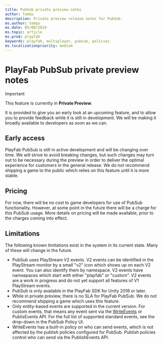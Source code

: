 ```yaml
---
title: PubSub private preview notes
author: TomGu
description: Private preview release notes for PubSub.
ms.author: tomgu
ms.date: 05/09/2019
ms.topic: article
ms.prod: playfab
keywords: playfab, multiplayer, pubsub, policies
ms.localizationpriority: medium
---
```


# PlayFab PubSub private preview notes

> [!IMPORTANT]
> This feature is currently in **Private Preview**.  
>
> It is provided to give you an early look at an upcoming feature, and to allow you to provide feedback while it is still in development. We will be making it broadly available to developers as soon as we can.

## Early access

PlayFab PubSub is still in active development and will be changing over time. We will strive to avoid breaking changes, but such changes may turn out to be necessary during the preview in order to deliver the optimal experience for customers in the general release. We do not recommend shipping a game to the public which relies on this feature until it is more stable.

## Pricing

For now, there will be no cost to game developers for use of PubSub functionality. However, at some point in the future there will be a charge for this PubSub usage. More details on pricing will be made available, prior to the charges coming into effect.

## Limitations

The following known limitations exist in the system in its current state. Many of these will change in the future.

- PubSub uses PlayStream V2 events.  V2 events can be identified in the PlayStream monitor by a small "v2" icon which shows up on each V2 event.  You can also identify them by namespace.  V2 events have namsepaces which start with either "playfab" or "custom".  V2 events are a work in progress and do not yet support all features of V1 PlayStream events.
- PubSub is only available in the PlayFab SDK for Unity 2018 or later.
- While in private preview, there is no SLA for PlayFab PubSub. We do not recommend shipping a game which uses this feature.
- Only entity-based events are supported in the current version. For custom events, that means any event sent via the [WriteEvents](xref:titleid.playfabapi.com.events.playstreamevents.writeevents) or PublisEvents API. For the full list of supported standard events, see the drop-down in the PubSub Policy UI.
- WriteEvents has a built-in policy on who can send events, which is not affected by the publish policies configured for PubSub.  Publish policies control who can send via the PublishEvents API.

